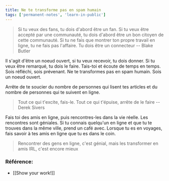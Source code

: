 ```yaml
---
title: Ne te transforme pas en spam humain
tags: ['permanent-notes', 'learn-in-public']
---
```


> Si tu veux des fans, tu dois d'abord être un fan. Si tu veux être accepté par une communauté, tu dois d'abord être un bon citoyen de cette communauté. Si tu ne fais que montrer ton propre travail en ligne, tu ne fais pas l'affaire. Tu dois être un connecteur -- Blake Butler

Il s'agit d'être un noeud ouvert, si tu veux recevoir, tu dois donner. Si tu veux être remarqué, tu dois le faire. Tais-toi et écoute de temps en temps. Sois réfléchi, sois prévenant. Ne te transformes pas en spam humain. Sois un noeud ouvert.

Arrête de te soucier du nombre de personnes qui lisent tes articles et du nombre de personnes qui te suivent en ligne. 

> Tout ce qui t'excite, fais-le. Tout ce qui t'épuise, arrête de le faire -- Derek Sivers

Fais toi des amis en ligne, puis rencontres-les dans la vie réelle. Les rencontres sont géniales. Si tu connais quelqu'un en ligne et que tu te trouves dans la même ville, prend un café avec. Lorsque tu es en voyages, fais savoir à tes amis en ligne que tu es dans le coin.

> Rencontrer des gens en ligne, c'est génial, mais les transformer en amis IRL, c'est encore mieux


### Référence:
- [[Show your work!]]